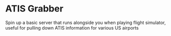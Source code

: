 # ATIS Grabber

Spin up a basic server that runs alongside you when playing flight simulator, useful for pulling down ATIS information for various US airports